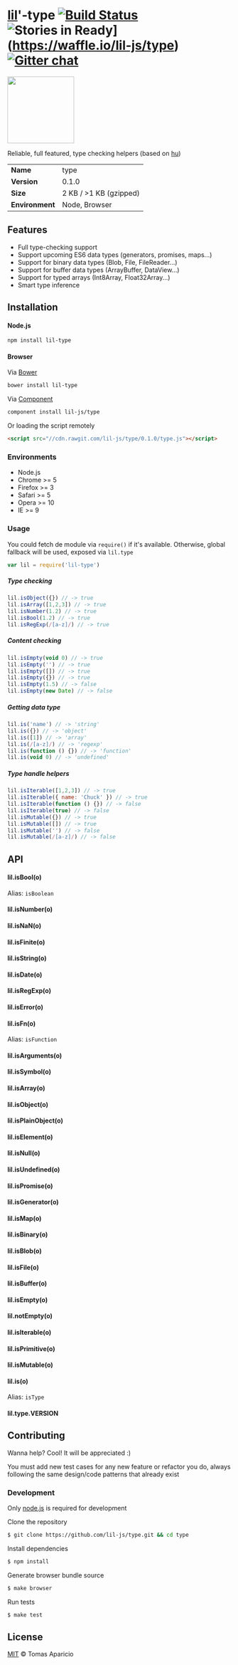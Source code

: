# [lil](http://lil-js.github.io)'-type [![Build Status](https://api.travis-ci.org/lil-js/type.svg?branch=master)][travis] ![Stories in Ready](https://badge.waffle.io/lil-js/type.png?label=ready&title=Ready)](https://waffle.io/lil-js/type)  [![Gitter chat](https://badges.gitter.im/lil-js/type.png)](https://gitter.im/lil-js/type)

<img align="center" height="150" src="http://lil-js.github.io/img/liljs-logo.png" />

Reliable, full featured, type checking helpers (based on [hu](https://github.com/h2non/hu))

<table>
<tr>
<td><b>Name</b></td><td>type</td>
</tr>
<tr>
<td><b>Version</b></td><td>0.1.0</td>
</tr>
<tr>
<td><b>Size</b></td><td>2 KB / >1 KB (gzipped)</td>
</tr>
<tr>
<td><b>Environment</b></td><td>Node, Browser</td>
</tr>
</table>

## Features

- Full type-checking support
- Support upcoming ES6 data types (generators, promises, maps...)
- Support for binary data types (Blob, File, FileReader...)
- Support for buffer data types (ArrayBuffer, DataView...)
- Support for typed arrays (Int8Array, Float32Array...)
- Smart type inference

## Installation

#### Node.js
```bash
npm install lil-type
```

#### Browser
Via [Bower](http://bower.io)
```bash
bower install lil-type
```
Via [Component](https://github.com/componentjs/component)
```bash
component install lil-js/type
```
Or loading the script remotely
```html
<script src="//cdn.rawgit.com/lil-js/type/0.1.0/type.js"></script>
```

### Environments

- Node.js
- Chrome >= 5
- Firefox >= 3
- Safari >= 5
- Opera >= 10
- IE >= 9

### Usage

You could fetch de module via `require()` if it's available.
Otherwise, global fallback will be used, exposed via `lil.type`
```js
var lil = require('lil-type')
```

##### Type checking
```js
lil.isObject({}) // -> true
lil.isArray([1,2,3]) // -> true
lil.isNumber(1.2) // -> true
lil.isBool(1.2) // -> true
lil.isRegExp(/[a-z]/) // -> true
```

##### Content checking
```js
lil.isEmpty(void 0) // -> true
lil.isEmpty('') // -> true
lil.isEmpty([]) // -> true
lil.isEmpty({}) // -> true
lil.isEmpty(1.5) // -> false
lil.isEmpty(new Date) // -> false
```

##### Getting data type
```js
lil.is('name') // -> 'string'
lil.is({}) // -> 'object'
lil.is([1]) // -> 'array'
lil.is(/[a-z]/) // -> 'regexp'
lil.is(function () {}) // -> 'function'
lil.is(void 0) // -> 'undefined'
```

##### Type handle helpers
```js
lil.isIterable([1,2,3]) // -> true
lil.isIterable({ name: 'Chuck' }) // -> true
lil.isIterable(function () {}) // -> false
lil.isIterable(true) // -> false
lil.isMutable({}) // -> true
lil.isMutable([]) // -> true
lil.isMutable('') // -> false
lil.isMutable(/[a-z]/) // -> false
```

## API

#### lil.isBool(o)
Alias: `isBoolean`

#### lil.isNumber(o)

#### lil.isNaN(o)

#### lil.isFinite(o)

#### lil.isString(o)

#### lil.isDate(o)

#### lil.isRegExp(o)

#### lil.isError(o)

#### lil.isFn(o)
Alias: `isFunction`

#### lil.isArguments(o)

#### lil.isSymbol(o)

#### lil.isArray(o)

#### lil.isObject(o)

#### lil.isPlainObject(o)

#### lil.isElement(o)

#### lil.isNull(o)

#### lil.isUndefined(o)

#### lil.isPromise(o)

#### lil.isGenerator(o)

#### lil.isMap(o)

#### lil.isBinary(o)

#### lil.isBlob(o)

#### lil.isFile(o)

#### lil.isBuffer(o)

#### lil.isEmpty(o)

#### lil.notEmpty(o)

#### lil.isIterable(o)

#### lil.isPrimitive(o)

#### lil.isMutable(o)

#### lil.is(o)
Alias: `isType`

#### lil.type.VERSION

## Contributing

Wanna help? Cool! It will be appreciated :)

You must add new test cases for any new feature or refactor you do,
always following the same design/code patterns that already exist

### Development

Only [node.js](http://nodejs.org) is required for development

Clone the repository
```bash
$ git clone https://github.com/lil-js/type.git && cd type
```

Install dependencies
```bash
$ npm install
```

Generate browser bundle source
```bash
$ make browser
```

Run tests
```bash
$ make test
```

## License

[MIT](http://opensource.org/licenses/MIT) © Tomas Aparicio

[travis]: http://travis-ci.org/lil-js/type
